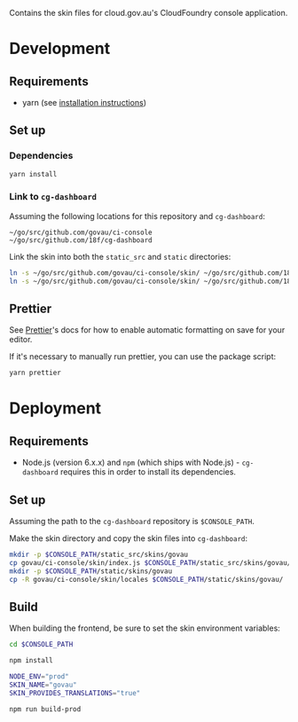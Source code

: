 Contains the skin files for cloud.gov.au's CloudFoundry console application.

# Development

## Requirements

- yarn (see [installation instructions](https://yarnpkg.com/lang/en/docs/install/))

## Set up

### Dependencies

```sh
yarn install
```

### Link to `cg-dashboard`

Assuming the following locations for this repository and `cg-dashboard`:

```
~/go/src/github.com/govau/ci-console
~/go/src/github.com/18f/cg-dashboard
```

Link the skin into both the `static_src` and `static` directories:

```sh
ln -s ~/go/src/github.com/govau/ci-console/skin/ ~/go/src/github.com/18f/cg-dashboard/static_src/skins/govau
ln -s ~/go/src/github.com/govau/ci-console/skin/ ~/go/src/github.com/18f/cg-dashboard/static/skins/govau
```

## Prettier

See [Prettier](https://github.com/prettier/prettier)'s docs for how to enable automatic formatting on save for your editor.

If it's necessary to manually run prettier, you can use the package script:

```sh
yarn prettier
```

# Deployment

## Requirements

- Node.js (version 6.x.x) and `npm` (which ships with Node.js) - `cg-dashboard` requires this in order to install its dependencies.

## Set up

Assuming the path to the `cg-dashboard` repository is `$CONSOLE_PATH`.

Make the skin directory and copy the skin files into `cg-dashboard`:

```sh
mkdir -p $CONSOLE_PATH/static_src/skins/govau
cp govau/ci-console/skin/index.js $CONSOLE_PATH/static_src/skins/govau/
mkdir -p $CONSOLE_PATH/static/skins/govau
cp -R govau/ci-console/skin/locales $CONSOLE_PATH/static/skins/govau/
```

## Build

When building the frontend, be sure to set the skin environment variables:

```sh
cd $CONSOLE_PATH

npm install

NODE_ENV="prod"
SKIN_NAME="govau"
SKIN_PROVIDES_TRANSLATIONS="true"

npm run build-prod
```
